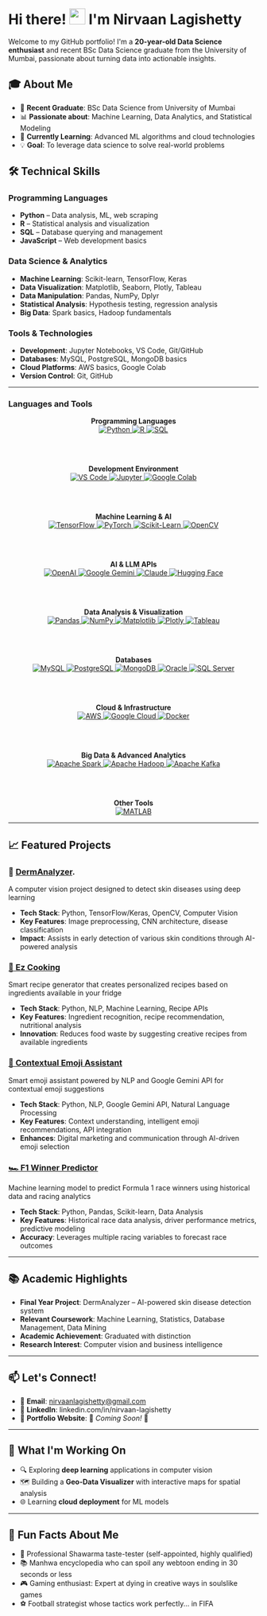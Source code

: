 # Hi there! <img src="https://media.giphy.com/media/hvRJCLFzcasrR4ia7z/giphy.gif" width="32"/> I'm Nirvaan Lagishetty

Welcome to my GitHub portfolio! I'm a **20-year-old Data Science enthusiast** and recent BSc Data Science graduate from the University of Mumbai, passionate about turning data into actionable insights.

## 🎓 About Me

- 🔬 **Recent Graduate**: BSc Data Science from University of Mumbai  
- 📊 **Passionate about**: Machine Learning, Data Analytics, and Statistical Modeling  
- 🌱 **Currently Learning**: Advanced ML algorithms and cloud technologies  
- 💡 **Goal**: To leverage data science to solve real-world problems  

## 🛠️ Technical Skills

### Programming Languages
- **Python** – Data analysis, ML, web scraping  
- **R** – Statistical analysis and visualization  
- **SQL** – Database querying and management  
- **JavaScript** – Web development basics  

### Data Science & Analytics
- **Machine Learning**: Scikit-learn, TensorFlow, Keras  
- **Data Visualization**: Matplotlib, Seaborn, Plotly, Tableau  
- **Data Manipulation**: Pandas, NumPy, Dplyr  
- **Statistical Analysis**: Hypothesis testing, regression analysis  
- **Big Data**: Spark basics, Hadoop fundamentals  

### Tools & Technologies
- **Development**: Jupyter Notebooks, VS Code, Git/GitHub  
- **Databases**: MySQL, PostgreSQL, MongoDB basics  
- **Cloud Platforms**: AWS basics, Google Colab  
- **Version Control**: Git, GitHub  

---

### Languages and Tools

<div align="center">

<strong>Programming Languages</strong><br/>
<a href="https://www.python.org" target="_blank">
  <img src="https://img.shields.io/badge/Python-FFD43B?style=for-the-badge&logo=python&logoColor=blue" alt="Python"/>
</a>
<a href="https://www.r-project.org" target="_blank">
  <img src="https://img.shields.io/badge/R-276DC3?style=for-the-badge&logo=r&logoColor=white" alt="R"/>
</a>
<a href="https://en.wikipedia.org/wiki/SQL" target="_blank">
  <img src="https://img.shields.io/badge/SQL-4479A1?style=for-the-badge&logo=mysql&logoColor=white" alt="SQL"/>
</a>

<br/><br/>

<strong>Development Environment</strong><br/>
<a href="https://code.visualstudio.com" target="_blank">
  <img src="https://img.shields.io/badge/VS_Code-007ACC?style=for-the-badge&logo=visual%20studio%20code&logoColor=white" alt="VS Code"/>
</a>
<a href="https://jupyter.org" target="_blank">
  <img src="https://img.shields.io/badge/Jupyter-F37626?style=for-the-badge&logo=Jupyter&logoColor=white" alt="Jupyter"/>
</a>
<a href="https://colab.research.google.com" target="_blank">
  <img src="https://img.shields.io/badge/Colab-F9AB00?style=for-the-badge&logo=googlecolab&logoColor=white" alt="Google Colab"/>
</a>

<br/><br/>

<strong>Machine Learning & AI</strong><br/>
<a href="https://www.tensorflow.org" target="_blank">
  <img src="https://img.shields.io/badge/TensorFlow-FF6F00?style=for-the-badge&logo=tensorflow&logoColor=white" alt="TensorFlow"/>
</a>
<a href="https://pytorch.org" target="_blank">
  <img src="https://img.shields.io/badge/PyTorch-EE4C2C?style=for-the-badge&logo=pytorch&logoColor=white" alt="PyTorch"/>
</a>
<a href="https://scikit-learn.org" target="_blank">
  <img src="https://img.shields.io/badge/Scikit_Learn-F7931E?style=for-the-badge&logo=scikit-learn&logoColor=white" alt="Scikit-Learn"/>
</a>
<a href="https://opencv.org" target="_blank">
  <img src="https://img.shields.io/badge/OpenCV-5C3EE8?style=for-the-badge&logo=opencv&logoColor=white" alt="OpenCV"/>
</a>

<br/><br/>

<strong>AI & LLM APIs</strong><br/>
<a href="https://openai.com" target="_blank">
  <img src="https://img.shields.io/badge/OpenAI-412991?style=for-the-badge&logo=openai&logoColor=white" alt="OpenAI"/>
</a>
<a href="https://gemini.google.com" target="_blank">
  <img src="https://img.shields.io/badge/Gemini-8E75B2?style=for-the-badge&logo=googlegemini&logoColor=white" alt="Google Gemini"/>
</a>
<a href="https://www.anthropic.com" target="_blank">
  <img src="https://img.shields.io/badge/Claude-D4A574?style=for-the-badge&logo=anthropic&logoColor=white" alt="Claude"/>
</a>
<a href="https://huggingface.co" target="_blank">
  <img src="https://img.shields.io/badge/🤗_Hugging_Face-FFD21E?style=for-the-badge&logoColor=black" alt="Hugging Face"/>
</a>

<br/><br/>

<strong>Data Analysis & Visualization</strong><br/>
<a href="https://pandas.pydata.org" target="_blank">
  <img src="https://img.shields.io/badge/Pandas-150458?style=for-the-badge&logo=pandas&logoColor=white" alt="Pandas"/>
</a>
<a href="https://numpy.org" target="_blank">
  <img src="https://img.shields.io/badge/NumPy-013243?style=for-the-badge&logo=numpy&logoColor=white" alt="NumPy"/>
</a>
<a href="https://matplotlib.org" target="_blank">
  <img src="https://img.shields.io/badge/Matplotlib-11557c?style=for-the-badge&logo=python&logoColor=white" alt="Matplotlib"/>
</a>
<a href="https://plotly.com" target="_blank">
  <img src="https://img.shields.io/badge/Plotly-3F4F75?style=for-the-badge&logo=plotly&logoColor=white" alt="Plotly"/>
</a>
<a href="https://www.tableau.com" target="_blank">
  <img src="https://img.shields.io/badge/Tableau-E97627?style=for-the-badge&logo=tableau&logoColor=white" alt="Tableau"/>
</a>

<br/><br/>

<strong>Databases</strong><br/>
<a href="https://www.mysql.com" target="_blank">
  <img src="https://img.shields.io/badge/MySQL-4479A1?style=for-the-badge&logo=mysql&logoColor=white" alt="MySQL"/>
</a>
<a href="https://www.postgresql.org" target="_blank">
  <img src="https://img.shields.io/badge/PostgreSQL-336791?style=for-the-badge&logo=postgresql&logoColor=white" alt="PostgreSQL"/>
</a>
<a href="https://www.mongodb.com" target="_blank">
  <img src="https://img.shields.io/badge/MongoDB-47A248?style=for-the-badge&logo=mongodb&logoColor=white" alt="MongoDB"/>
</a>
<a href="https://www.oracle.com" target="_blank">
  <img src="https://img.shields.io/badge/Oracle-F80000?style=for-the-badge&logo=oracle&logoColor=white" alt="Oracle"/>
</a>
<a href="https://www.microsoft.com/en-us/sql-server" target="_blank">
  <img src="https://img.shields.io/badge/SQL_Server-CC2927?style=for-the-badge&logo=microsoft-sql-server&logoColor=white" alt="SQL Server"/>
</a>

<br/><br/>

<strong>Cloud & Infrastructure</strong><br/>
<a href="https://aws.amazon.com" target="_blank">
  <img src="https://img.shields.io/badge/Amazon_AWS-FF9900?style=for-the-badge&logo=amazonaws&logoColor=white" alt="AWS"/>
</a>
<a href="https://cloud.google.com" target="_blank">
  <img src="https://img.shields.io/badge/Google_Cloud-4285F4?style=for-the-badge&logo=google-cloud&logoColor=white" alt="Google Cloud"/>
</a>
<a href="https://www.docker.com" target="_blank">
  <img src="https://img.shields.io/badge/Docker-2496ED?style=for-the-badge&logo=docker&logoColor=white" alt="Docker"/>
</a>

<br/><br/>

<strong>Big Data & Advanced Analytics</strong><br/>
<a href="https://spark.apache.org" target="_blank">
  <img src="https://img.shields.io/badge/Apache_Spark-FDEE21?style=for-the-badge&logo=apachespark&logoColor=black" alt="Apache Spark"/>
</a>
<a href="https://hadoop.apache.org" target="_blank">
  <img src="https://img.shields.io/badge/Apache_Hadoop-66CCFF?style=for-the-badge&logo=apachehadoop&logoColor=black" alt="Apache Hadoop"/>
</a>
<a href="https://kafka.apache.org" target="_blank">
  <img src="https://img.shields.io/badge/Apache_Kafka-231F20?style=for-the-badge&logo=apachekafka&logoColor=white" alt="Apache Kafka"/>
</a>

<br/><br/>

<strong>Other Tools</strong><br/>
<a href="https://www.mathworks.com/products/matlab.html" target="_blank">
  <img src="https://img.shields.io/badge/MATLAB-0076A8?style=for-the-badge&logo=mathworks&logoColor=white" alt="MATLAB"/>
</a>

</div>


---

## 📈 Featured Projects

### 🔬 **[DermAnalyzer](https://github.com/Nirvaan05/DermAnalyzer-v1).**  
A computer vision project designed to detect skin diseases using deep learning  
- **Tech Stack**: Python, TensorFlow/Keras, OpenCV, Computer Vision  
- **Key Features**: Image preprocessing, CNN architecture, disease classification  
- **Impact**: Assists in early detection of various skin conditions through AI-powered analysis  

### **[🍳 Ez Cooking](https://github.com/Nirvaan05/Ez-Cooking)**
Smart recipe generator that creates personalized recipes based on ingredients available in your fridge  
- **Tech Stack**: Python, NLP, Machine Learning, Recipe APIs  
- **Key Features**: Ingredient recognition, recipe recommendation, nutritional analysis  
- **Innovation**: Reduces food waste by suggesting creative recipes from available ingredients  

### **[🤖 Contextual Emoji Assistant](https://github.com/Nirvaan05/Contextual-Emoji-Assistant)** 
Smart emoji assistant powered by NLP and Google Gemini API for contextual emoji suggestions  
- **Tech Stack**: Python, NLP, Google Gemini API, Natural Language Processing  
- **Key Features**: Context understanding, intelligent emoji recommendations, API integration  
- **Enhances**: Digital marketing and communication through AI-driven emoji selection  

###  **[🏎️ F1 Winner Predictor](https://github.com/Nirvaan05/F1-Winner-Predictor-)**
Machine learning model to predict Formula 1 race winners using historical data and racing analytics  
- **Tech Stack**: Python, Pandas, Scikit-learn, Data Analysis  
- **Key Features**: Historical race data analysis, driver performance metrics, predictive modeling  
- **Accuracy**: Leverages multiple racing variables to forecast race outcomes  

---

## 📚 Academic Highlights

- **Final Year Project**: DermAnalyzer – AI-powered skin disease detection system  
- **Relevant Coursework**: Machine Learning, Statistics, Database Management, Data Mining  
- **Academic Achievement**: Graduated with distinction  
- **Research Interest**: Computer vision and business intelligence  

---

## 📫 Let's Connect!

- 📧 **Email**: nirvaanlagishetty@gmail.com  
- 💼 **LinkedIn**: linkedin.com/in/nirvaan-lagishetty
- 📱 **Portfolio Website**: 🚧 *Coming Soon!* 🚧
---

## 🎯 What I'm Working On

- 🔍 Exploring **deep learning** applications in computer vision  
- 🗺️ Building a **Geo-Data Visualizer** with interactive maps for spatial analysis  
- 🌐 Learning **cloud deployment** for ML models  

---

## 💭 Fun Facts About Me

- 🥙 Professional Shawarma taste-tester (self-appointed, highly qualified)  
- 📚 Manhwa encyclopedia who can spoil any webtoon ending in 30 seconds or less  
- 🎮 Gaming enthusiast: Expert at dying in creative ways in soulslike games  
- ⚽ Football strategist whose tactics work perfectly... in FIFA  
